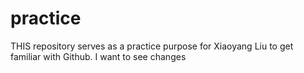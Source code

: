 # practice
THIS repository serves as a practice purpose for Xiaoyang Liu to get familiar with Github.
I want to see changes

